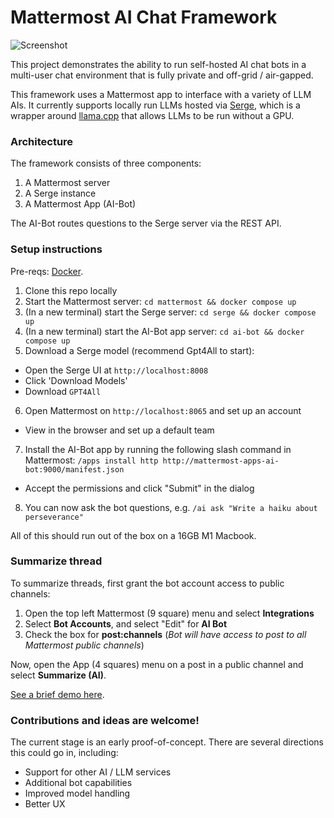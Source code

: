 # Mattermost AI Chat Framework

![Screenshot](https://github.com/mattermost/mattermost-ai-framework/assets/46905241/bbdce0f0-08ba-4934-bf94-6ff55d3cc6e7)

This project demonstrates the ability to run self-hosted AI chat bots in a multi-user chat environment that is fully private and off-grid / air-gapped.

This framework uses a Mattermost app to interface with a variety of LLM AIs. It currently supports locally run LLMs hosted via [Serge](https://github.com/nsarrazin/serge), which is a wrapper around [llama.cpp](https://github.com/ggerganov/llama.cpp) that allows LLMs to be run without a GPU.

### Architecture

The framework consists of three components:
1. A Mattermost server
2. A Serge instance
3. A Mattermost App (AI-Bot)

The AI-Bot routes questions to the Serge server via the REST API.

### Setup instructions

Pre-reqs: [Docker](https://docs.docker.com/get-docker/).

1. Clone this repo locally
2. Start the Mattermost server: `cd mattermost && docker compose up`
3. (In a new terminal) start the Serge server: `cd serge && docker compose up`
4. (In a new terminal) start the AI-Bot app server: `cd ai-bot && docker compose up`
5. Download a Serge model (recommend Gpt4All to start):
  * Open the Serge UI at `http://localhost:8008`
  * Click 'Download Models'
  * Download `GPT4All`
6. Open Mattermost on `http://localhost:8065` and set up an account
  * View in the browser and set up a default team
7. Install the AI-Bot app by running the following slash command in Mattermost: `/apps install http http://mattermost-apps-ai-bot:9000/manifest.json`
  * Accept the permissions and click "Submit" in the dialog
8. You can now ask the bot questions, e.g. `/ai ask "Write a haiku about perseverance"`

All of this should run out of the box on a 16GB M1 Macbook.

### Summarize thread

To summarize threads, first grant the bot account access to public channels:
1. Open the top left Mattermost (9 square) menu and select **Integrations**
2. Select **Bot Accounts**, and select "Edit" for **AI Bot**
3. Check the box for **post:channels** (*Bot will have access to post to all Mattermost public channels*)

Now, open the App (4 squares) menu on a post in a public channel and select **Summarize (AI)**.

[See a brief demo here](https://community.mattermost.com/files/k4gdq47njfg6uxuzr5toq5eb4a/public?h=_Lu6LPIGENzL15vfKYSw3AId2yKSGAGySMH9nCRBr24). 

### Contributions and ideas are welcome!

The current stage is an early proof-of-concept. There are several directions this could go in, including:
* Support for other AI / LLM services
* Additional bot capabilities
* Improved model handling
* Better UX
